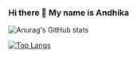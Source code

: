 ### Hi there 👋 My name is Andhika
![Anurag's GitHub stats](https://github-readme-stats.vercel.app/api?username=Maadelka&show_icons=true)

[![Top Langs](https://github-readme-stats.vercel.app/api/top-langs/?username=Maadelka&layout=compact)](https://github.com/anuraghazra/github-readme-stats)

